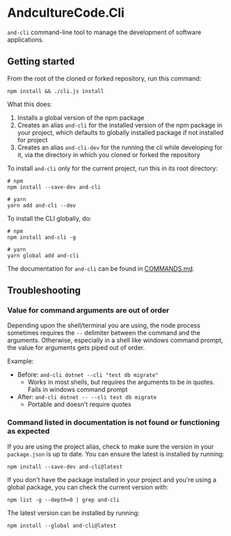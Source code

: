 # AndcultureCode.Cli
`and-cli` command-line tool to manage the development of software applications.

## Getting started
From the root of the cloned or forked repository, run this command:
```
npm install && ./cli.js install
```

What this does:
1. Installs a global version of the npm package
2. Creates an alias `and-cli` for the installed version of the npm package in your project, which defaults to globally installed package if not installed for project
3. Creates an alias `and-cli-dev` for the running the cli while developing for it, via the directory in which you cloned or forked the repository


To install `and-cli` only for the current project, run this in its root directory:
```
# npm
npm install --save-dev and-cli

# yarn
yarn add and-cli --dev
```
To install the CLI globally, do:
```
# npm
npm install and-cli -g

# yarn
yarn global add and-cli
```
The documentation for `and-cli` can be found in [COMMANDS.md](./COMMANDS.md).


## Troubleshooting

### Value for command arguments are out of order
Depending upon the shell/terminal you are using, the node process sometimes requires the `--` delimiter between the command and the arguments. Otherwise, especially in a shell like windows command prompt, the value for arguments gets piped out of order.

Example:
* Before: `and-cli dotnet --cli "test db migrate"`
    * Works in most shells, but requires the arguments to be in quotes. Fails in windows command prompt
* After: `and-cli dotnet -- --cli test db migrate`
    * Portable and doesn't require quotes

### Command listed in documentation is not found or functioning as expected
If you are using the project alias, check to make sure the version in your `package.json` is up to date. You can ensure the latest is installed by running:
```
npm install --save-dev and-cli@latest
```

If you don't have the package installed in your project and you're using a global package, you can check the current version with:
```
npm list -g --depth=0 | grep and-cli
```

The latest version can be installed by running:
```
npm install --global and-cli@latest
```

